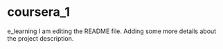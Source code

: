 # coursera_1
e_learning
I am editing the README file. Adding some more details about the project description.
